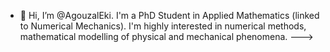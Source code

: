 - 👋 Hi, I’m @AgouzalEki. I'm a PhD Student in Applied Mathematics (linked to Numerical Mechanics). I'm highly interested in numerical methods,
mathematical modelling of physical and mechanical phenomena.
--->
